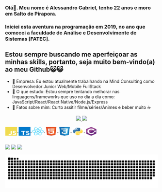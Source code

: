 ### Olá👋. Meu nome é Alessandro Gabriel, tenho 22 anos e moro em Salto de Pirapora.
### Iniciei esta aventura na programação em 2019, no ano que comecei a faculdade de Análise e Desenvolvimente de Sistemas [FATEC].
## Estou sempre buscando me aperfeiçoar as minhas skills, portanto, seja muito bem-vindo(a) ao meu Github😺😺


- 🔭 Empresa: Eu estou atualmente trabalhando na Mind Consulting como Desenvolvedor Junior Web/Mobile FullStack
- 🌱 O que estudo: Estou sempre tentando melhorar nas linguagens/frameworks que uso no dia a dia como: JavaScript/React/React Native/Node.js/Express
- 🎉 Fatos sobre mim: Curto assitir filme/séries/Animes e beber muito ☕ 

<div align="center">
  <a href="https://github.com/aleggimenes">
  <img height="180em" src="https://github-readme-stats.vercel.app/api?username=aleggimenes&show_icons=true&theme=dark&include_all_commits=true&count_private=true"/>
  <img height="180em" src="https://github-readme-stats.vercel.app/api/top-langs/?username=aleggimenes&layout=compact&langs_count=7&theme=dark"/>
</div>
<div style="display: inline_block"><br>
  <img align="center" alt="Rafa-Js" height="30" width="40" src="https://raw.githubusercontent.com/devicons/devicon/master/icons/javascript/javascript-plain.svg">
  <img align="center" alt="Rafa-Ts" height="30" width="40" src="https://raw.githubusercontent.com/devicons/devicon/master/icons/typescript/typescript-plain.svg">
  <img align="center" alt="Rafa-React" height="30" width="40" src="https://raw.githubusercontent.com/devicons/devicon/master/icons/react/react-original.svg">
  <img align="center" alt="Rafa-HTML" height="30" width="40" src="https://raw.githubusercontent.com/devicons/devicon/master/icons/html5/html5-original.svg">
  <img align="center" alt="Rafa-CSS" height="30" width="40" src="https://raw.githubusercontent.com/devicons/devicon/master/icons/css3/css3-original.svg">
  <img align="center" alt="Rafa-Python" height="30" width="40" src="https://raw.githubusercontent.com/devicons/devicon/master/icons/python/python-original.svg">
  <img align="center" alt="Rafa-Csharp" height="30" width="40" src="https://raw.githubusercontent.com/devicons/devicon/master/icons/csharp/csharp-original.svg">

  
  ##
 
<div> 
  <a href="https://instagram.com/gah_gimenes" target="_blank"><img src="https://img.shields.io/badge/-Instagram-%23E4405F?style=for-the-badge&logo=instagram&logoColor=white" target="_blank"></a>
  <a href = "mailto:alessandrog.gimenes@gmail.com"><img src="https://img.shields.io/badge/-Gmail-%23333?style=for-the-badge&logo=gmail&logoColor=white" target="_blank"></a>
  <a href="https://www.linkedin.com/in/alessandro-gabriel-gimenes-nunes-802679116/" target="_blank"><img src="https://img.shields.io/badge/-LinkedIn-%230077B5?style=for-the-badge&logo=linkedin&logoColor=white" target="_blank"></a> 
 
  ![Snake animation](https://github.com/aleggimenes/aleggimenes/blob/output/github-contribution-grid-snake.svg)
 
</div>

